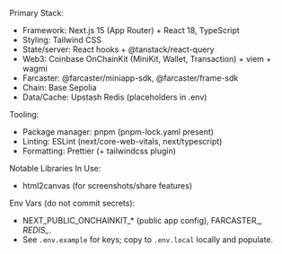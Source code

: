 Primary Stack:
- Framework: Next.js 15 (App Router) + React 18, TypeScript
- Styling: Tailwind CSS
- State/server: React hooks + @tanstack/react-query
- Web3: Coinbase OnChainKit (MiniKit, Wallet, Transaction) + viem + wagmi
- Farcaster: @farcaster/miniapp-sdk, @farcaster/frame-sdk
- Chain: Base Sepolia
- Data/Cache: Upstash Redis (placeholders in .env)

Tooling:
- Package manager: pnpm (pnpm-lock.yaml present)
- Linting: ESLint (next/core-web-vitals, next/typescript)
- Formatting: Prettier (+ tailwindcss plugin)

Notable Libraries In Use:
- html2canvas (for screenshots/share features)

Env Vars (do not commit secrets):
- NEXT_PUBLIC_ONCHAINKIT_* (public app config), FARCASTER_*, REDIS_*.
- See `.env.example` for keys; copy to `.env.local` locally and populate.
